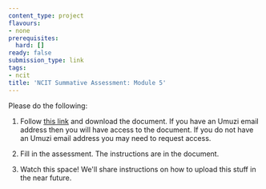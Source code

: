 ```yaml
---
content_type: project
flavours:
- none
prerequisites:
  hard: []
ready: false
submission_type: link 
tags:
- ncit
title: 'NCIT Summative Assessment: Module 5'
---
```


Please do the following:

1. Follow [this link](https://drive.google.com/file/d/1z-V18crRIMaUsYVcXzWX2JXzGNgoGUGh/view?usp=sharing) and download the document. If you have an Umuzi email address then you will have access to the document. If you do not have an Umuzi email address you may need to request access.

2. Fill in the assessment. The instructions are in the document. 
   
3. Watch this space! We'll share instructions on how to upload this stuff in the near future.